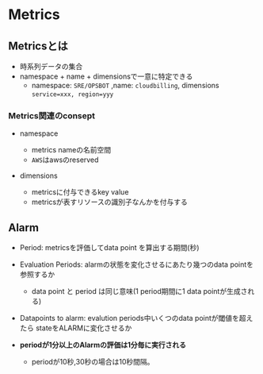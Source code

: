 # Metrics

## Metricsとは

* 時系列データの集合
* namespace + name + dimensionsで一意に特定できる
  * namespace: `SRE/OPSBOT` ,name: `cloudbilling`, dimensions `service=xxx, region=yyy`


### Metrics関連のconsept

* namespace
  * metrics nameの名前空間
  * `AWS`はawsのreserved

* dimensions
  * metricsに付与できるkey value
  * metricsが表すリソースの識別子なんかを付与する

## Alarm

* Period: metricsを評価してdata point を算出する期間(秒)
* Evaluation Periods: alarmの状態を変化させるにあたり幾つのdata pointを参照するか
  * data point と period は同じ意味(1 period期間に1 data pointが生成される)
* Datapoints to alarm: evalution periods中いくつのdata pointが閾値を超えたら stateをALARMに変化させるか


* **periodが1分以上のAlarmの評価は1分毎に実行される**
  * periodが10秒,30秒の場合は10秒間隔。
